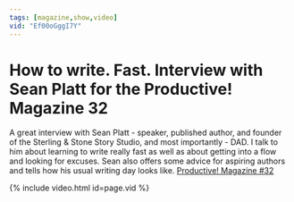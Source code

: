 ```yaml
---
tags: [magazine,show,video]
vid: "Ef00oGggI7Y"
---
```


# How to write. Fast. Interview with Sean Platt for the Productive! Magazine 32

A great interview with Sean Platt - speaker, published author, and founder of the Sterling & Stone Story Studio, and most importantly - DAD. I talk to him about learning to write really fast as well as about getting into a flow and looking for excuses. Sean also offers some advice for aspiring authors and tells how his usual writing day looks like. [Productive! Magazine #32](http://productivemag.com/32)

{% include video.html id=page.vid %}

